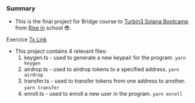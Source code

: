 
### Summary

- This is the final project for Bridge course to [Turbin3 Solana Bootcamp](https://turbin3.com/solana-bootcamp/) from [Rise in](https://www.risein.com/) school 😎.

Exercice [Tx Link](https://explorer.solana.com/tx/4v1cF1vwFagdnAqPhKfni9RTY6NKb9JuaTh5TKAp7aeZFjAGWvS4PAuYPwBHE8Mts7t2KUhCee8Z1WUhpKCGeyaM?cluster=devnet)


- This project contains 4 relevant files: 
    1. keygen.ts - used to generate a new keypair for the program. ```yarn keygen```
    2. airdrop.ts - used to airdrop tokens to a specified address. ```yarn airdrop```
    3. transfer.ts - used to transfer tokens from one address to another. ```yarn transfer```
    4. enroll.ts - used to enroll a new user in the program. ```yarn enroll```

